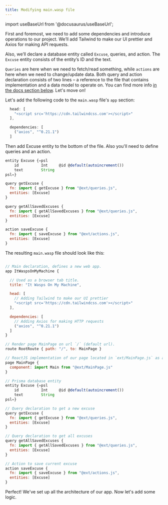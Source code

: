 ```yaml
---
title: Modifying main.wasp file
---
```


import useBaseUrl from '@docusaurus/useBaseUrl';

First and foremost, we need to add some dependencies and introduce operations to our project. We’ll add Tailwind to make our UI prettier and Axios for making API requests. 

Also, we’ll declare a database entity called `Excuse`, queries, and action. The `Excuse` entity consists of the entity’s ID and the text. 

`Queries` are here when we need to fetch/read something, while `actions` are here when we need to change/update data. Both query and action declaration consists of two lines – a reference to the file that contains implementation and a data model to operate on. You can find more info [in the docs section below](/docs/language/features#queries-and-actions-aka-operations). Let's move on!

Let's add the following code to the `main.wasp` file's `app` section:

```js title="main.wasp | Adding dependencies"
  head: [
    "<script src='https://cdn.tailwindcss.com'></script>"
  ],

  dependencies: [                                          
    ("axios", "^0.21.1")
  ]
```

Then add Excuse entity to the bottom of the file. Also you'll need to define queries and an action.

```js title="main.wasp | Defining Excuse entity, queries and action"
entity Excuse {=psl                                          
    id          Int     @id @default(autoincrement())
    text        String
psl=}

query getExcuse {                                           
  fn: import { getExcuse } from "@ext/queries.js",
  entities: [Excuse]
}

query getAllSavedExcuses {                                  
  fn: import { getAllSavedExcuses } from "@ext/queries.js",
  entities: [Excuse]
}

action saveExcuse {                                         
  fn: import { saveExcuse } from "@ext/actions.js",
  entities: [Excuse]
}
```
The resulting `main.wasp` file should look like this:

```js title="main.wasp | Final result"

// Main declaration, defines a new web app.
app ItWaspsOnMyMachine {

  // Used as a browser tab title.                                  
  title: "It Wasps On My Machine",

  head: [
    // Adding Tailwind to make our UI prettier
    "<script src='https://cdn.tailwindcss.com'></script>"
  ],

  dependencies: [ 
    // Adding Axios for making HTTP requests                                          
    ("axios", "^0.21.1")
  ]
}

// Render page MainPage on url `/` (default url).
route RootRoute { path: "/", to: MainPage }                 

// ReactJS implementation of our page located in `ext/MainPage.js` as a default export
page MainPage {                                             
  component: import Main from "@ext/MainPage.js"
}

// Prisma database entity
entity Excuse {=psl                                          
    id          Int     @id @default(autoincrement())
    text        String
psl=}

// Query declaration to get a new excuse
query getExcuse {                                           
  fn: import { getExcuse } from "@ext/queries.js",
  entities: [Excuse]
}

// Query declaration to get all excuses
query getAllSavedExcuses {                                  
  fn: import { getAllSavedExcuses } from "@ext/queries.js",
  entities: [Excuse]
}

// Action to save current excuse
action saveExcuse {                                         
  fn: import { saveExcuse } from "@ext/actions.js",
  entities: [Excuse]
}
```

Perfect! We've set up all the architecture of our app. Now let's add some logic. 
